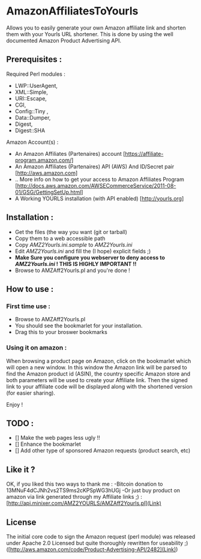 AmazonAffiliatesToYourls
=========================

Allows you to easily generate your own Amazon affiliate link and shorten them with your Yourls URL shortener.
This is done by using the well documented Amazon Product Advertising API.

## Prerequisites :
Required Perl modules :
- LWP::UserAgent, 
- XML::Simple, 
- URI::Escape, 
- CGI, 
- Config::Tiny , 
- Data::Dumper, 
- Digest, 
- Digest::SHA

Amazon Account(s) :
- An Amazon Affiliates (Partenaires) account [https://affiliate-program.amazon.com/]
- An Amazon Affiliates (Partenaires) API (AWS) And ID/Secret pair [http://aws.amazon.com]
- .. More info on how to get your access to Amazon Affiliates Program [http://docs.aws.amazon.com/AWSECommerceService/2011-08-01/GSG/GettingSetUp.html]
- A Working YOURLS installation (with API enabled) [http://yourls.org]

## Installation :
- Get the files (the way you want (git or tarball)
- Copy them to a web accessible path
- Copy *AMZ2Yourls.ini.sample* to *AMZ2Yourls.ini*
- Edit *AMZ2Yourls.ini* and fill the (I hope) explicit fields ;)
- **Make Sure you configure you webserver to deny access to *AMZ2Yourls.ini* ! THIS IS HIGHLY IMPORTANT !!**
- Browse to AMZAff2Yourls.pl and you're done !

## How to use :
### First time use :
- Browse to AMZAff2Yourls.pl 
- You should see the bookmarlet for your installation.
- Drag this to your broswer bookmarks

### Using it on amazon :
When browsing a product page on Amazon, click on the bookmarlet which will open a new window. In this window the Amazon link will be parsed to find the Amazon product id (ASIN), the country specific Amazon store and both parameters will be used to create your Affiliate link.
Then the signed link to your affiliate code will be displayed along with the shortened version (for easier sharing).

Enjoy !

## TODO :
- [] Make the web pages less ugly !!
- [] Enhance the bookmarlet
- [] Add other type of sponsored Amazon requests (product search, etc)

## Like it ?
OK, if you liked this two ways to thank me :
-Bitcoin donation to 13MNuF4dCJNh2vs2TS9ms2cKPSpWG3hUGj
-Or just buy product on amazon via link generated through my Affiliate links ;) : [http://api.minixer.com/AMZ2YOURLS/AMZAff2Yourls.pl](Link)

## License
The initial core code to sign the Amazon request (perl module) was released under Apache 2.0 Licensed but quite thoroughly rewritten for useability ;) ([http://aws.amazon.com/code/Product-Advertising-API/2482](Link))
